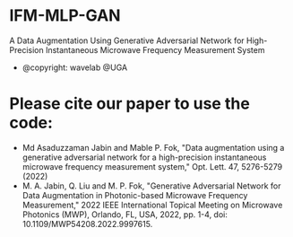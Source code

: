 # IFM-MLP-GAN
A Data Augmentation Using Generative Adversarial Network for High-Precision Instantaneous Microwave Frequency Measurement System
* @copyright: wavelab @UGA

# Please cite our paper to use the code:
* Md Asaduzzaman Jabin and Mable P. Fok, "Data augmentation using a generative adversarial network for a high-precision instantaneous microwave frequency measurement system," Opt. Lett. 47, 5276-5279 (2022)
* M. A. Jabin, Q. Liu and M. P. Fok, "Generative Adversarial Network for Data Augmentation in Photonic-based Microwave Frequency Measurement," 2022 IEEE International Topical Meeting on Microwave Photonics (MWP), Orlando, FL, USA, 2022, pp. 1-4, doi: 10.1109/MWP54208.2022.9997615.
